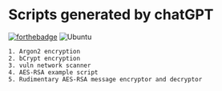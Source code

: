 # Scripts generated by chatGPT
[![forthebadge](https://forthebadge.com/images/badges/made-with-python.svg)](https://forthebadge.com)
![Ubuntu](https://img.shields.io/badge/Ubuntu-E95420?style=for-the-badge&logo=ubuntu&logoColor=white)

    1. Argon2 encryption
    2. bCrypt encryption
    3. vuln network scanner
    4. AES-RSA example script
    5. Rudimentary AES-RSA message encryptor and decryptor 
